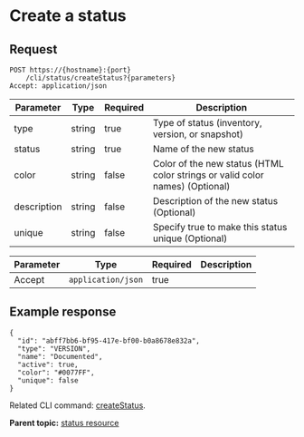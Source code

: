 # Create a status

## Request

```
POST https://{hostname}:{port}
    /cli/status/createStatus?{parameters}
Accept: application/json

```

|Parameter|Type|Required|Description|
|---------|----|--------|-----------|
|type|string|true|Type of status \(inventory, version, or snapshot\)|
|status|string|true|Name of the new status|
|color|string|false|Color of the new status \(HTML color strings or valid color names\) \(Optional\)|
|description|string|false|Description of the new status \(Optional\)|
|unique|string|false|Specify true to make this status unique \(Optional\)|

|Parameter|Type|Required|Description|
|---------|----|--------|-----------|
|Accept|`application/json`|true| |

## Example response

```
{
  "id": "abff7bb6-bf95-417e-bf00-b0a8678e832a",
  "type": "VERSION",
  "name": "Documented",
  "active": true,
  "color": "#0077FF",
  "unique": false
}
```

Related CLI command: [createStatus](udclient_createstatus.md).

**Parent topic:** [status resource](../../com.ibm.udeploy.api.doc/topics/rest_cli_status.md)

